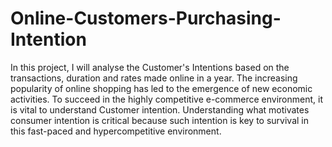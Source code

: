 # Online-Customers-Purchasing-Intention
In this project, I will analyse the Customer's Intentions based on the transactions, duration and rates made online in a year. The increasing popularity of online shopping has led to the emergence of new economic activities. To succeed in the highly competitive e-commerce environment, it is vital to understand Customer intention. Understanding what motivates consumer intention is critical because such intention is key to survival in this fast-paced and hypercompetitive environment. 

